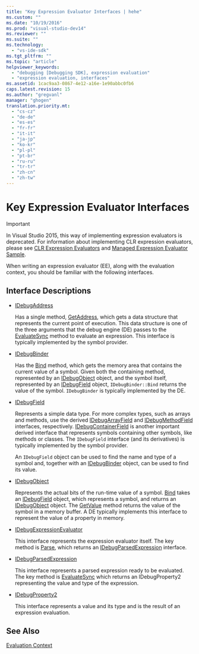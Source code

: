 ```yaml
---
title: "Key Expression Evaluator Interfaces | hehe"
ms.custom: ""
ms.date: "10/19/2016"
ms.prod: "visual-studio-dev14"
ms.reviewer: ""
ms.suite: ""
ms.technology: 
  - "vs-ide-sdk"
ms.tgt_pltfrm: ""
ms.topic: "article"
helpviewer_keywords: 
  - "debugging [Debugging SDK], expression evaluation"
  - "expression evaluation, interfaces"
ms.assetid: 1cac9aa3-0867-4e12-a16e-1e90abbc0fb6
caps.latest.revision: 15
ms.author: "gregvanl"
manager: "ghogen"
translation.priority.mt: 
  - "cs-cz"
  - "de-de"
  - "es-es"
  - "fr-fr"
  - "it-it"
  - "ja-jp"
  - "ko-kr"
  - "pl-pl"
  - "pt-br"
  - "ru-ru"
  - "tr-tr"
  - "zh-cn"
  - "zh-tw"
---
```

# Key Expression Evaluator Interfaces
> [!IMPORTANT]
>  In Visual Studio 2015, this way of implementing expression evaluators is deprecated. For information about implementing CLR expression evaluators, please see [CLR Expression Evaluators](https://github.com/Microsoft/ConcordExtensibilitySamples/wiki/CLR-Expression-Evaluators) and [Managed Expression Evaluator Sample](https://github.com/Microsoft/ConcordExtensibilitySamples/wiki/Managed-Expression-Evaluator-Sample).  
  
 When writing an expression evaluator (EE), along with the evaluation context, you should be familiar with the following interfaces.  
  
## Interface Descriptions  
  
-   [IDebugAddress](../extensibility-debugger-reference/idebugaddress.md)  
  
     Has a single method, [GetAddress](../extensibility-debugger-reference/idebugaddress--getaddress.md), which gets a data structure that represents the current point of execution. This data structure is one of the three arguments that the debug engine (DE) passes to the [EvaluateSync](../extensibility-debugger-reference/idebugparsedexpression--evaluatesync.md) method to evaluate an expression. This interface is typically implemented by the symbol provider.  
  
-   [IDebugBinder](../extensibility-debugger-reference/idebugbinder.md)  
  
     Has the [Bind](../extensibility-debugger-reference/idebugbinder--bind.md) method, which gets the memory area that contains the current value of a symbol. Given both the containing method, represented by an [IDebugObject](../extensibility-debugger-reference/idebugobject.md) object, and the symbol itself, represented by an [IDebugField](../extensibility-debugger-reference/idebugfield.md) object, `IDebugBinder::Bind` returns the value of the symbol. `IDebugBinder` is typically implemented by the DE.  
  
-   [IDebugField](../extensibility-debugger-reference/idebugfield.md)  
  
     Represents a simple data type. For more complex types, such as arrays and methods, use the derived [IDebugArrayField](../extensibility-debugger-reference/idebugarrayfield.md) and [IDebugMethodField](../extensibility-debugger-reference/idebugmethodfield.md) interfaces, respectively. [IDebugContainerField](../extensibility-debugger-reference/idebugcontainerfield.md) is another important derived interface that represents symbols containing other symbols, like methods or classes. The `IDebugField` interface (and its derivatives) is typically implemented by the symbol provider.  
  
     An `IDebugField` object can be used to find the name and type of a symbol and, together with an [IDebugBinder](../extensibility-debugger-reference/idebugbinder.md) object, can be used to find its value.  
  
-   [IDebugObject](../extensibility-debugger-reference/idebugobject.md)  
  
     Represents the actual bits of the run-time value of a symbol. [Bind](../extensibility-debugger-reference/idebugbinder--bind.md) takes an [IDebugField](../extensibility-debugger-reference/idebugfield.md) object, which represents a symbol, and returns an [IDebugObject](../extensibility-debugger-reference/idebugobject.md) object. The [GetValue](../extensibility-debugger-reference/idebugobject--getvalue.md) method returns the value of the symbol in a memory buffer. A DE typically implements this interface to represent the value of a property in memory.  
  
-   [IDebugExpressionEvaluator](../extensibility-debugger-reference/idebugexpressionevaluator.md)  
  
     This interface represents the expression evaluator itself. The key method is [Parse](../extensibility-debugger-reference/idebugexpressionevaluator--parse.md), which returns an [IDebugParsedExpression](../extensibility-debugger-reference/idebugparsedexpression.md) interface.  
  
-   [IDebugParsedExpression](../extensibility-debugger-reference/idebugparsedexpression.md)  
  
     This interface represents a parsed expression ready to be evaluated. The key method is [EvaluateSync](../extensibility-debugger-reference/idebugparsedexpression--evaluatesync.md) which returns an IDebugProperty2 representing the value and type of the expression.  
  
-   [IDebugProperty2](../extensibility-debugger-reference/idebugproperty2.md)  
  
     This interface represents a value and its type and is the result of an expression evaluation.  
  
## See Also  
 [Evaluation Context](../extensibility-debugger/evaluation-context.md)